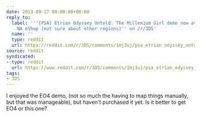 ```yaml
---
date: 2013-09-17 00:00:00+00:00
reply_to:
  label: '''[PSA] Etrian Odyssey Untold: The Millenium Girl demo now available in
    NA eShop (not sure about other regions)'' on /r/3DS'
  name: ''
  type: reddit
  url: https://reddit.com/r/3DS/comments/1mj3uj/psa_etrian_odyssey_untold_the_millenium_girl_demo/
source: reddit
syndicated:
- type: reddit
  url: https://www.reddit.com/r/3DS/comments/1mj3uj/psa_etrian_odyssey_untold_the_millenium_girl_demo/cca3nmh/
tags:
- 3DS
---
```


I enjoyed the EO4 demo, (not so much the having to map things manually, but that was manageable), but haven't purchased it yet. Is it better to get EO4 or this one?